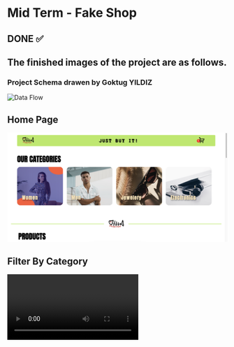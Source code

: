 # Mid Term - Fake Shop

## DONE ✅

## The finished images of the project are as follows.

### Project Schema drawen by Goktug YILDIZ

![Data Flow](assets/styles/images/githubImages/dataFlow.png)

## Home Page

![Home Page](assets/styles/images/githubImages/1mainpage.png)

## Filter By Category

<video src='assets/styles/images/githubImages/1filtering.mov'/>

## Add to Cart

<video src='assets/styles/images/githubImages/3addingcart.mov'/>

## Cart

<video src='assets/styles/images/githubImages/4cart.mov'/>

## Description of product

<img src='assets/styles/images/githubImages/5description.png' height=300/>

## Below you can find the directives given by CICCC

## Description

In this project, you will create a fake shop using OOP. You will create classes for each entity and use them to create the shop.

## Objectives

- Create one file per class and import where needed
- Show a list of products from an API, with image, title, price and description
- Be able to add products to the cart
- Show the total amount of the cart

## Instructions

### HTML

To see the final result, you can use the `static.html` file as reference.

### Entities (classes)

- Product
- ShoppingCart
- ProductItem
- ProductList
- Shop
- App

### Step 1 - Product class

Create a class called `Product` that will have the following properties:

```js
const product = {
  id: 1,
  title: "...",
  price: 0,
  description: "...",
  image: "...",
};
```

Test your class by creating a new instance of it with hardcoded values and printing it to the console.

### Step 2 - Product Item

Create a class called `ProductItem` that will have the following properties:

```js
const productItem = {
  product: {}, // instance of Product class
  addToCart() {
    // just console.log the product for now
  },
  render() {
    // return the product element with the product data (<li>)
  },
};
```

Test your class by creating a new instance of it with hardcoded values and calling the `render` method. Also, test the `addToCart` method by clicking on the button and check if shows the product in the console.

### Step 3 - Product List

Create a class called `ProductList` that will have the following properties:

```js
const productList = {
  products: [],
  fetchProducts: function () {
    // fetch the products from the API
  },
  render() {
    // render the products by looping through the products array and create a new ProductItem instance for each product. Use render method of ProductItem class to get each product element and append it to the `<ul>`.
  },
};
```

> API to be used: https://fakestoreapi.com/products

### Step 4 - ShoppingCart

Create a class called `ShoppingCart` that will have the following properties:

```js
const shoppingCart = {
  items: [],
  getTotal() {
    // calculate the total price of the items in the cart
  },
  render() {
    // render the total and a button `order now` in a `<section>` element
  },
};
```

### Step 5 - Shop

Create a class called `Shop` that will have the following properties:

```js
const shop = {
  render() {
    // render the shop by calling the render method of ProductList and ShoppingCart classes
  },
};
```

> Tip: You might need to change the `render` method of `ProductList` and `ShoppingCart` classes to return the element instead of appending it to the DOM.

### Step 6 - Adding products to the cart

Create a new class called `App` that will have the following properties:

```js
const app = {
  init() {
    // initialize the app by creating instance of Shop class and calling the render method of the Shop class
  },
  addProductToCart() {
    // add the product to the cart by calling the addToCart method of Cart class
  },
};
```

Modify your `Cart` class by adding a new method called `addProduct` that will add the product to the `items` array.

> Tip: You might need to make `addProductToCart` and `init` as static method. Search for static methods in JavaScript.

Modify your method `addToCart` inside `ProductItem` class that will call the `addProductToCart` method of `App` class.

Initialize your application by calling the `init` method of `App` class.

### Step 7 - Update total amount

Modify your `ShoppingCart` class by adding a new setter method that will update the total amount of the cart everytime that a new product is added to the cart.
